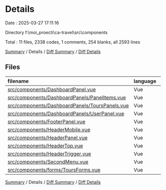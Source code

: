 # Details

Date : 2025-03-27 17:11:16

Directory f:\\moi_proecti\\ca-travel\\src\\components

Total : 11 files,  2338 codes, 1 comments, 254 blanks, all 2593 lines

[Summary](results.md) / Details / [Diff Summary](diff.md) / [Diff Details](diff-details.md)

## Files
| filename | language | code | comment | blank | total |
| :--- | :--- | ---: | ---: | ---: | ---: |
| [src/components/DashboardPanel.vue](/src/components/DashboardPanel.vue) | Vue | 9 | 0 | 4 | 13 |
| [src/components/DashboardPanels/PanelItems.vue](/src/components/DashboardPanels/PanelItems.vue) | Vue | 13 | 0 | 2 | 15 |
| [src/components/DashboardPanels/ToursPanels.vue](/src/components/DashboardPanels/ToursPanels.vue) | Vue | 94 | 0 | 13 | 107 |
| [src/components/DashboardPanels/UserPanel.vue](/src/components/DashboardPanels/UserPanel.vue) | Vue | 10 | 0 | 8 | 18 |
| [src/components/FooterPanel.vue](/src/components/FooterPanel.vue) | Vue | 140 | 0 | 31 | 171 |
| [src/components/HeaderMobile.vue](/src/components/HeaderMobile.vue) | Vue | 580 | 0 | 69 | 649 |
| [src/components/HeaderPanel.vue](/src/components/HeaderPanel.vue) | Vue | 1,118 | 0 | 79 | 1,197 |
| [src/components/HeaderTop.vue](/src/components/HeaderTop.vue) | Vue | 23 | 0 | 5 | 28 |
| [src/components/HeaderTrigger.vue](/src/components/HeaderTrigger.vue) | Vue | 39 | 0 | 8 | 47 |
| [src/components/SecondMenu.vue](/src/components/SecondMenu.vue) | Vue | 64 | 0 | 10 | 74 |
| [src/components/forms/ToursForms.vue](/src/components/forms/ToursForms.vue) | Vue | 248 | 1 | 25 | 274 |

[Summary](results.md) / Details / [Diff Summary](diff.md) / [Diff Details](diff-details.md)